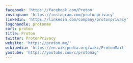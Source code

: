 ```yaml
---
facebook: 'https://facebook.com/Proton'
instagram: 'https://instagram.com/protonprivacy'
linkedin: 'https://linkedin.com/company/protonprivacy'
logohandle: protonme
sort: proton
title: Proton
twitter: ProtonPrivacy
website: 'https://proton.me/'
wikipedia: 'https://en.wikipedia.org/wiki/ProtonMail'
youtube: 'https://youtube.com/c/protonag'
---
```

